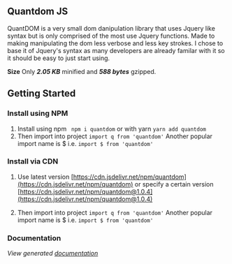 ## Quantdom JS
QuantDOM is a very small dom danipulation library that uses Jquery like syntax but is only comprised of the most use Jquery functions. Made to making manipulating the dom less verbose and less key strokes. I chose to base it of Jquery's syntax as many developers are already familar with it so it should be easy to just start using.

**Size**
Only ***2.05 KB*** minified and ***588 bytes*** gzipped.

## Getting Started

### Install using NPM
1. Install using npm ` npm i quantdom` or with yarn `yarn add quantdom`
2. Then import into project `import q from 'quantdom'`
   Another popular import name is $ i.e. `import $ from 'quantdom'`

### Install via CDN

1. Use latest version [https://cdn.jsdelivr.net/npm/quantdom](https://cdn.jsdelivr.net/npm/quantdom) or specify a certain version [https://cdn.jsdelivr.net/npm/quantdom@1.0.4](https://cdn.jsdelivr.net/npm/quantdom@1.0.4)

2. Then import into project `import q from 'quantdom'`
Another popular import name is $ i.e. `import $ from 'quantdom'`

### Documentation
*View generated [documentation](docs.md)*
